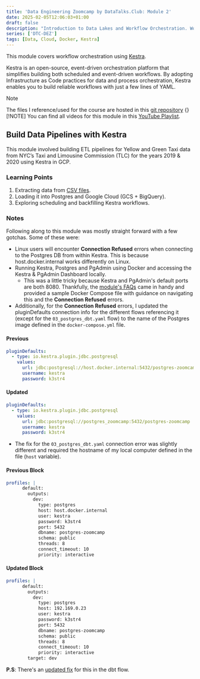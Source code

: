 ```yaml
---
title: 'Data Engineering Zoomcamp by DataTalks.Club: Module 2'
date: 2025-02-05T12:06:03+01:00
draft: false
description: "Introduction to Data Lakes and Workflow Orchestration. Workflow orchestration with Kestra"
series: ['DTC-DEZ']
tags: [Data, Cloud, Docker, Kestra]
---
```



This module covers workflow orchestration using [Kestra](https://go.kestra.io/de-zoomcamp/github).

Kestra is an open-source, event-driven orchestration platform that simplifies building both scheduled and event-driven workflows. By adopting Infrastructure as Code practices for data and process orchestration, Kestra enables you to build reliable workflows with just a few lines of YAML.

> [!NOTE]
> The files I reference/used for the course are hosted in this [git repository](https://github.com/MercyMarkus/2025_zoomcamp/tree/main)
{}
> [!NOTE]
>You can find all videos for this module in this [YouTube Playlist](https://go.kestra.io/de-zoomcamp/yt-playlist).

## Build Data Pipelines with Kestra

This module involved building ETL pipelines for Yellow and Green Taxi data from NYC’s Taxi and Limousine Commission (TLC) for the years 2019 & 2020 using Kestra in GCP.

### Learning Points

1. Extracting data from [CSV files](https://github.com/DataTalksClub/nyc-tlc-data/releases).
2. Loading it into Postgres and Google Cloud (GCS + BigQuery).
3. Exploring scheduling and backfilling Kestra workflows.

### Notes

Following along to this module was mostly straight forward with a few gotchas. Some of these were:

- Linux users will encounter **Connection Refused** errors when connecting to the Postgres DB from within Kestra. This is because host.docker.internal works differently on Linux.
- Running Kestra, Postgres and PgAdmin using Docker and accessing the Kestra & PgAdmin Dashboard locally.
  - This was a little tricky because Kestra and PgAdmin's default ports are both 8080. Thankfully, the [module's FAQs](https://github.com/DataTalksClub/data-engineering-zoomcamp/tree/main/02-workflow-orchestration#troubleshooting-tips) came in handy and provided a sample Docker Compose file with guidance on navigating this and the **Connection Refused** errors.
- Additionally, for the **Connection Refused** errors, I updated the pluginDefaults connection info for the different flows referencing it (except for the `03_postgres_dbt.yaml` flow) to the name of the Postgres image defined in the `docker-compose.yml` file.

#### Previous

```yaml
pluginDefaults:
  - type: io.kestra.plugin.jdbc.postgresql
    values:
      url: jdbc:postgresql://host.docker.internal:5432/postgres-zoomcamp
      username: kestra
      password: k3str4
```

#### Updated

```yaml
pluginDefaults:
  - type: io.kestra.plugin.jdbc.postgresql
    values:
      url: jdbc:postgresql://postgres_zoomcamp:5432/postgres-zoomcamp
      username: kestra
      password: k3str4
```

- The fix for the `03_postgres_dbt.yaml` connection error was slightly different and required the hostname of my local computer defined in the file (`host` variable).

#### Previous Block

```yaml
profiles: |
      default:
        outputs:
          dev:
            type: postgres
            host: host.docker.internal
            user: kestra
            password: k3str4
            port: 5432
            dbname: postgres-zoomcamp
            schema: public
            threads: 8
            connect_timeout: 10
            priority: interactive
```

#### Updated Block

```yaml
profiles: |
      default:
        outputs:
          dev:
            type: postgres
            host: 192.169.0.23
            user: kestra
            password: k3str4
            port: 5432
            dbname: postgres-zoomcamp
            schema: public
            threads: 8
            connect_timeout: 10
            priority: interactive
        target: dev
  ```

  **P.S**: There's an [updated fix](https://github.com/DataTalksClub/data-engineering-zoomcamp/commit/25ce6aa101d5f7f1198c790199dbe5723b2ee5a0) for this in the dbt flow.
